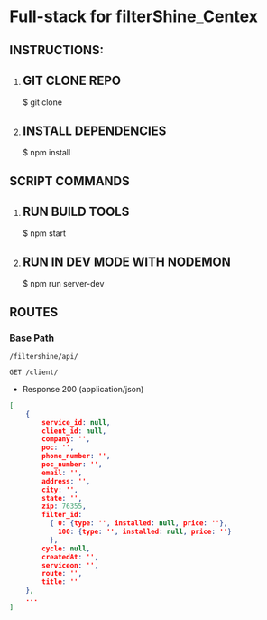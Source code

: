 # Full-stack for filterShine_Centex


## INSTRUCTIONS:
1. ## GIT CLONE REPO
    $ git clone <repo name>
2. ## INSTALL DEPENDENCIES
    $ npm install

## SCRIPT COMMANDS
1. ## RUN BUILD TOOLS
    $ npm start
1. ## RUN IN DEV MODE WITH NODEMON
    $ npm run server-dev

## ROUTES
### Base Path
```httpg
/filtershine/api/
```

```httpg
GET /client/
```
+ Response 200 (application/json)
```json
[   
    {
        service_id: null,
        client_id: null,
        company: '',
        poc: '',
        phone_number: '',
        poc_number: '',
        email: '',
        address: '',
        city: '',
        state: '',
        zip: 76355,
        filter_id:
          { 0: {type: '', installed: null, price: ''},
            100: {type: '', installed: null, price: ''}
          },
        cycle: null,
        createdAt: '',
        serviceon: '',
        route: '',
        title: ''
    },
    ...
]

